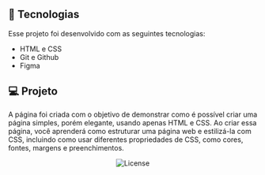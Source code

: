 

## 🚀 Tecnologias

Esse projeto foi desenvolvido com as seguintes tecnologias:

- HTML e CSS
- Git e Github
- Figma

## 💻 Projeto

A página foi criada com o objetivo de demonstrar como é possível criar uma página simples, porém elegante, usando apenas HTML e CSS. Ao criar essa página, você aprenderá como estruturar uma página web e estilizá-la com CSS, incluindo como usar diferentes propriedades de CSS, como cores, fontes, margens e preenchimentos.

<p align="center">
  <img alt="License" src="https://brunodocarmo28.github.io/LandingPage/bale.png">
</p>


